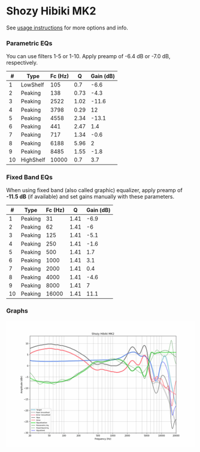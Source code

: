 # Shozy Hibiki MK2
See [usage instructions](https://github.com/jaakkopasanen/AutoEq#usage) for more options and info.

### Parametric EQs
You can use filters 1-5 or 1-10. Apply preamp of -6.4 dB or -7.0 dB, respectively.

|   # | Type      |   Fc (Hz) |    Q |   Gain (dB) |
|-----|-----------|-----------|------|-------------|
|   1 | LowShelf  |       105 | 0.7  |        -6.6 |
|   2 | Peaking   |       138 | 0.73 |        -4.3 |
|   3 | Peaking   |      2522 | 1.02 |       -11.6 |
|   4 | Peaking   |      3798 | 0.29 |        12   |
|   5 | Peaking   |      4558 | 2.34 |       -13.1 |
|   6 | Peaking   |       441 | 2.47 |         1.4 |
|   7 | Peaking   |       717 | 1.34 |        -0.6 |
|   8 | Peaking   |      6188 | 5.96 |         2   |
|   9 | Peaking   |      8485 | 1.55 |        -1.8 |
|  10 | HighShelf |     10000 | 0.7  |         3.7 |

### Fixed Band EQs
When using fixed band (also called graphic) equalizer, apply preamp of **-11.5 dB** (if available) and set gains manually with these parameters.

|   # | Type    |   Fc (Hz) |    Q |   Gain (dB) |
|-----|---------|-----------|------|-------------|
|   1 | Peaking |        31 | 1.41 |        -6.9 |
|   2 | Peaking |        62 | 1.41 |        -6   |
|   3 | Peaking |       125 | 1.41 |        -5.1 |
|   4 | Peaking |       250 | 1.41 |        -1.6 |
|   5 | Peaking |       500 | 1.41 |         1.7 |
|   6 | Peaking |      1000 | 1.41 |         3.1 |
|   7 | Peaking |      2000 | 1.41 |         0.4 |
|   8 | Peaking |      4000 | 1.41 |        -4.6 |
|   9 | Peaking |      8000 | 1.41 |         7   |
|  10 | Peaking |     16000 | 1.41 |        11.1 |

### Graphs
![](./Shozy%20Hibiki%20MK2.png)
